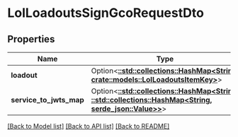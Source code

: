 # LolLoadoutsSignGcoRequestDto

## Properties

Name | Type | Description | Notes
------------ | ------------- | ------------- | -------------
**loadout** | Option<[**::std::collections::HashMap<String, crate::models::LolLoadoutsItemKey>**](LolLoadoutsItemKey.md)> |  | [optional]
**service_to_jwts_map** | Option<[**::std::collections::HashMap<String, ::std::collections::HashMap<String, serde_json::Value>>**](map.md)> |  | [optional]

[[Back to Model list]](../README.md#documentation-for-models) [[Back to API list]](../README.md#documentation-for-api-endpoints) [[Back to README]](../README.md)


